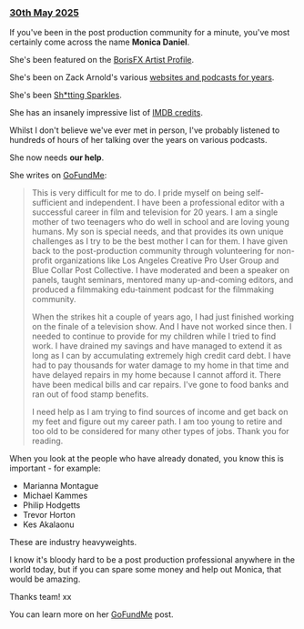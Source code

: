 ### [30th May 2025](/news/20250530)

If you've been in the post production community for a minute, you've most certainly come across the name **Monica Daniel**.

She's been featured on the [BorisFX Artist Profile](https://blog.borisfx.com/ask-the-artist-monica-daniel-editor).

She's been on Zack Arnold's various [websites and podcasts for years](https://zackarnold.com/monica-daniel-podcast-interview/).

She's been [Sh*tting Sparkles](https://www.tumblr.com/monicaedits).

She has an insanely impressive list of [IMDB credits](https://www.imdb.com/name/nm2758396/).

Whilst I don't believe we've ever met in person, I've probably listened to hundreds of hours of her talking over the years on various podcasts.

She now needs **our help**.

She writes on [GoFundMe](https://www.gofundme.com/f/support-a-mother-and-her-teens-in-crisis):

> This is very difficult for me to do. I pride myself on being self-sufficient and independent. I have been a professional editor with a successful career in film and television for 20 years. I am a single mother of two teenagers who do well in school and are loving young humans. My son is special needs, and that provides its own unique challenges as I try to be the best mother I can for them. I have given back to the post-production community through volunteering for non-profit organizations like Los Angeles Creative Pro User Group and Blue Collar Post Collective. I have moderated and been a speaker on panels, taught seminars, mentored many up-and-coming editors, and produced a filmmaking edu-tainment podcast for the filmmaking community.
>
> When the strikes hit a couple of years ago, I had just finished working on the finale of a television show. And I have not worked since then. I needed to continue to provide for my children while I tried to find work. I have drained my savings and have managed to extend it as long as I can by accumulating extremely high credit card debt. I have had to pay thousands for water damage to my home in that time and have delayed repairs in my home because I cannot afford it. There have been medical bills and car repairs. I've gone to food banks and ran out of food stamp benefits.
>
> I need help as I am trying to find sources of income and get back on my feet and figure out my career path. I am too young to retire and too old to be considered for many other types of jobs. Thank you for reading.

When you look at the people who have already donated, you know this is important - for example:

- Marianna Montague
- Michael Kammes
- Philip Hodgetts
- Trevor Horton
- Kes Akalaonu

These are industry heavyweights.

I know it's bloody hard to be a post production professional anywhere in the world today, but if you can spare some money and help out Monica, that would be amazing.

Thanks team! xx

You can learn more on her [GoFundMe](https://www.gofundme.com/f/support-a-mother-and-her-teens-in-crisis) post.